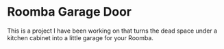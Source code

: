 # Roomba Garage Door

This is a project I have been working on that turns the dead space under a kitchen cabinet into a little garage for your Roomba.

